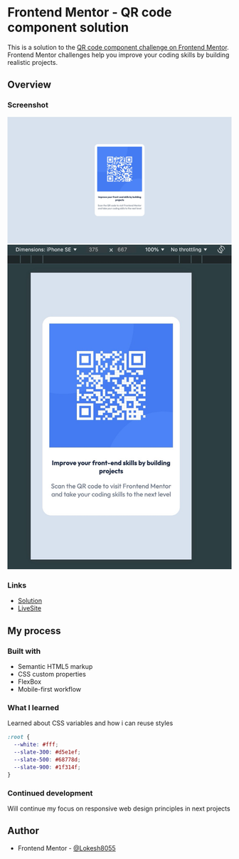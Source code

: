 # Frontend Mentor - QR code component solution

This is a solution to the [QR code component challenge on Frontend Mentor](https://www.frontendmentor.io/challenges/qr-code-component-iux_sIO_H). Frontend Mentor challenges help you improve your coding skills by building realistic projects.

## Overview

### Screenshot

![Desktop](./screenshot/desktop.jpg)
![Mobile](./screenshot/mobile.jpg)

### Links

- [Solution](https://github.com/Lokesh8055/frontendmentor.io/tree/main/qr-code-component)
- [LiveSite](https://lokesh-qr-code-challenge.netlify.app/)

## My process

### Built with

- Semantic HTML5 markup
- CSS custom properties
- FlexBox
- Mobile-first workflow

### What I learned

Learned about CSS variables and how i can reuse styles

```css
:root {
  --white: #fff;
  --slate-300: #d5e1ef;
  --slate-500: #68778d;
  --slate-900: #1f314f;
}
```

### Continued development

Will continue my focus on responsive web design principles in next projects

## Author

- Frontend Mentor - [@Lokesh8055](https://www.frontendmentor.io/profile/Lokesh8055)
